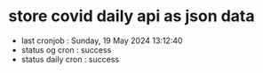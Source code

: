 # store covid daily api as json data

- last cronjob : Sunday, 19 May 2024 13:12:40
- status og cron : success
- status daily cron : success
      
      